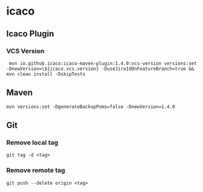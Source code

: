 # icaco
## Icaco Plugin
### VCS Version

     mvn io.github.icaco:icaco-maven-plugin:1.4.0:vcs-version versions:set -DnewVersion=\${icaco.vcs.version} -DuseJiraIdOnFeatureBranch=true && mvn clean install -DskipTests

## Maven

    mvn versions:set -DgenerateBackupPoms=false -DnewVersion=1.4.0

## Git
### Remove local tag

    git tag -d <tag>

### Remove remote tag

    git push --delete origin <tag>